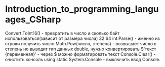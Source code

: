 # Introduction_to_programming_languages_CSharp
Convert.ToInt16() - превратить в число и сколько байт использоваться(зависит от размера числа)
             32
             64
int.Parse() - именно из строки получить число
Math.Pow(число, степень) - возвышает число в степень но выводит тип данных double, нужно конвертировать
$'текст {переменная}' - через $ можно форматировать текст
Console.Clear() - очистить консоль
using static System.Console - выключить ввод Console.
